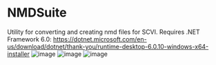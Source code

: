 # NMDSuite
Utility for converting and creating nmd files for SCVI. Requires .NET Framework 6.0: https://dotnet.microsoft.com/en-us/download/dotnet/thank-you/runtime-desktop-6.0.10-windows-x64-installer
![image](https://user-images.githubusercontent.com/32424374/198909919-8b91756b-cd0b-4592-9f7b-3499f596446d.png)
![image](https://user-images.githubusercontent.com/32424374/198909948-d1d4fd8a-6bc6-48e3-b707-220e95a459f7.png)
![image](https://user-images.githubusercontent.com/32424374/198909967-a20631fa-03a4-4208-8948-950f54f399a0.png)

